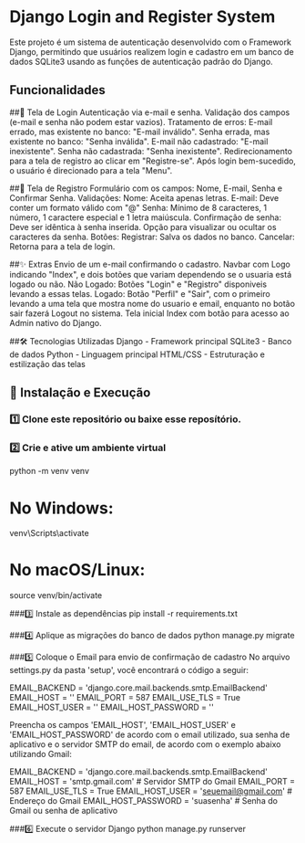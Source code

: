 # Django Login and Register System

Este projeto é um sistema de autenticação desenvolvido com o Framework Django, permitindo que usuários realizem login e cadastro em um banco de dados SQLite3 usando as funções de autenticação padrão do Django.

## Funcionalidades

##📌 Tela de Login
Autenticação via e-mail e senha.
Validação dos campos (e-mail e senha não podem estar vazios).
Tratamento de erros:
E-mail errado, mas existente no banco: "E-mail inválido".
Senha errada, mas existente no banco: "Senha inválida".
E-mail não cadastrado: "E-mail inexistente".
Senha não cadastrada: "Senha inexistente".
Redirecionamento para a tela de registro ao clicar em "Registre-se".
Após login bem-sucedido, o usuário é direcionado para a tela "Menu".

##📌 Tela de Registro
Formulário com os campos: Nome, E-mail, Senha e Confirmar Senha.
Validações:
Nome: Aceita apenas letras.
E-mail: Deve conter um formato válido com "@"
Senha: Mínimo de 8 caracteres, 1 número, 1 caractere especial e 1 letra maiúscula.
Confirmação de senha: Deve ser idêntica à senha inserida.
Opção para visualizar ou ocultar os caracteres da senha.
Botões:
Registrar: Salva os dados no banco.
Cancelar: Retorna para a tela de login.

##✨ Extras
Envio de um e-mail confirmando o cadastro.
Navbar com Logo indicando "Index", e dois botões que variam dependendo se o usuaria está logado ou não.
Não Logado: Botões "Login" e "Registro" disponiveis levando a essas telas.
Logado: Botão "Perfil" e "Sair", com o primeiro levando a uma tela que mostra nome do usuario e email, enquanto no botão sair fazerá Logout no sistema.
Tela inicial Index com botão para acesso ao Admin nativo do Django. 

##🛠 Tecnologias Utilizadas
Django - Framework principal
SQLite3 - Banco de dados
Python - Linguagem principal
HTML/CSS - Estruturação e estilização das telas

## 🚀 Instalação e Execução

### 1️⃣ Clone este repositório ou baixe esse reposítório.

### 2️⃣ Crie e ative um ambiente virtual
python -m venv venv
# No Windows:
venv\Scripts\activate
# No macOS/Linux:
source venv/bin/activate

###3️⃣ Instale as dependências
pip install -r requirements.txt

###4️⃣ Aplique as migrações do banco de dados
python manage.py migrate

###5️⃣ Coloque o Email para envio de confirmação de cadastro
No arquivo settings.py da pasta 'setup', você encontrará o código a seguir:

EMAIL_BACKEND = 'django.core.mail.backends.smtp.EmailBackend'
EMAIL_HOST = ''
EMAIL_PORT = 587
EMAIL_USE_TLS = True
EMAIL_HOST_USER = ''
EMAIL_HOST_PASSWORD = ''

Preencha os campos 'EMAIL_HOST', 'EMAIL_HOST_USER' e 'EMAIL_HOST_PASSWORD' de acordo com o email utilizado, sua senha de aplicativo e o servidor SMTP do email, de acordo com o exemplo abaixo utilizando Gmail:

EMAIL_BACKEND = 'django.core.mail.backends.smtp.EmailBackend'
EMAIL_HOST = 'smtp.gmail.com'  # Servidor SMTP do Gmail
EMAIL_PORT = 587
EMAIL_USE_TLS = True
EMAIL_HOST_USER = 'seuemail@gmail.com'  # Endereço do Gmail
EMAIL_HOST_PASSWORD = 'suasenha'  # Senha do Gmail ou senha de aplicativo

###6️⃣ Execute o servidor Django
python manage.py runserver








